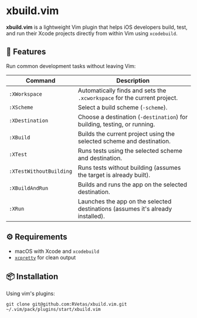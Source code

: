 # xbuild.vim

**xbuild.vim** is a lightweight Vim plugin that helps iOS developers build, test, and run their Xcode projects directly from within Vim using `xcodebuild`.

## 🚀 Features

Run common development tasks without leaving Vim:

| Command                   | Description                                                                     |
|---------------------------|---------------------------------------------------------------------------------|
| `:XWorkspace`             | Automatically finds and sets the `.xcworkspace` for the current project.        |
| `:XScheme`                | Select a build scheme (`-scheme`).                                              |
| `:XDestination`           | Choose a destination (`-destination`) for building, testing, or running.        |
| `:XBuild`                 | Builds the current project using the selected scheme and destination.           |
| `:XTest`                  | Runs tests using the selected scheme and destination.                           |
| `:XTestWithoutBuilding`   | Runs tests without building (assumes the target is already built).              |
| `:XBuildAndRun`           | Builds and runs the app on the selected destination.                            |
| `:XRun`                   | Launches the app on the selected destinations (assumes it's already installed). |

## ⚙️  Requirements
- macOS with Xcode and `xcodebuild`
- [`xcpretty`](https://github.com/supermarin/xcpretty) for clean output

## 📦 Installation

Using vim's plugins:
```
git clone git@github.com:RVetas/xbuild.vim.git ~/.vim/pack/plugins/start/xbuild.vim
```
